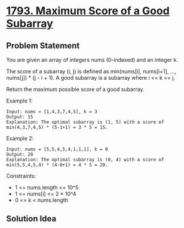 # [1793. Maximum Score of a Good Subarray](https://leetcode.com/problems/maximum-score-of-a-good-subarray)

## Problem Statement
You are given an array of integers nums (0-indexed) and an integer k.

The score of a subarray (i, j) is defined as min(nums[i], nums[i+1], ..., nums[j]) * (j - i + 1). A good subarray is a subarray where i <= k <= j.

Return the maximum possible score of a good subarray.

Example 1:
```
Input: nums = [1,4,3,7,4,5], k = 3
Output: 15
Explanation: The optimal subarray is (1, 5) with a score of min(4,3,7,4,5) * (5-1+1) = 3 * 5 = 15.
```

Example 2:
```
Input: nums = [5,5,4,5,4,1,1,1], k = 0
Output: 20
Explanation: The optimal subarray is (0, 4) with a score of min(5,5,4,5,4) * (4-0+1) = 4 * 5 = 20.
```

Constraints:
* 1 <= nums.length <= 10^5
* 1 <= nums[i] <= 2 * 10^4
* 0 <= k < nums.length

## Solution Idea

